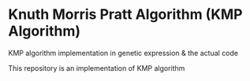 # Knuth Morris Pratt Algorithm (KMP Algorithm)
KMP algorithm implementation in genetic expression &amp; the actual code

This repository is an implementation of KMP algorithm
